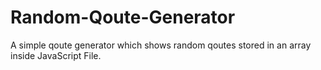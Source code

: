 # Random-Qoute-Generator
A simple qoute generator which shows random qoutes stored in an array inside JavaScript File.
